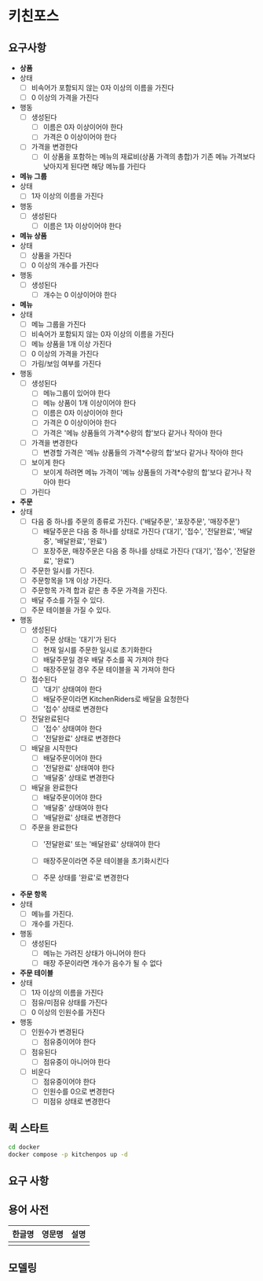 # 키친포스

## 요구사항

- **상품**
- 상태
    - [ ] 비속어가 포함되지 않는 0자 이상의 이름을 가진다
    - [ ] 0 이상의 가격을 가진다
- 행동
  - [ ] 생성된다
    - [ ] 이름은 0자 이상이어야 한다
    - [ ] 가격은 0 이상이어야 한다
  - [ ] 가격을 변경한다
    - [ ] 이 상품을 포함하는 메뉴의 재료비(상품 가격의 총합)가 기존 메뉴 가격보다 낮아지게 된다면 해당 메뉴를 가린다

- **메뉴 그룹**
- 상태
  - [ ] 1자 이상의 이름을 가진다
- 행동
  - [ ] 생성된다
    - [ ] 이름은 1자 이상이어야 한다

- **메뉴 상품**
- 상태
    - [ ] 상품을 가진다
    - [ ] 0 이상의 개수를 가진다
- 행동
  - [ ] 생성된다
    - [ ] 개수는 0 이상이어야 한다

- **메뉴**
- 상태
    - [ ] 메뉴 그룹을 가진다
    - [ ] 비속어가 포함되지 않는 0자 이상의 이름을 가진다
    - [ ] 메뉴 상품을 1개 이상 가진다
    - [ ] 0 이상의 가격을 가진다
    - [ ] 가림/보임 여부를 가진다
- 행동
  - [ ] 생성된다
    - [ ] 메뉴그룹이 있어야 한다
    - [ ] 메뉴 상품이 1개 이상이어야 한다
    - [ ] 이름은 0자 이상이어야 한다
    - [ ] 가격은 0 이상이어야 한다
    - [ ] 가격은 '메뉴 상품들의 가격*수량의 합'보다 같거나 작아야 한다
  - [ ] 가격을 변경한다
    - [ ] 변경할 가격은 '메뉴 상품들의 가격*수량의 합'보다 같거나 작아야 한다
  - [ ] 보이게 한다
    - [ ] 보이게 하려면 메뉴 가격이 '메뉴 상품들의 가격*수량의 합'보다 같거나 작아야 한다
  - [ ] 가린다

- **주문**
- 상태
    - [ ] 다음 중 하나를 주문의 종류로 가진다. ('배달주문', '포장주문', '매장주문')
      - [ ] 배달주문은 다음 중 하나를 상태로 가진다 ('대기', '접수', '전달완료', '배달중', '배달완료', '완료')
      - [ ] 포장주문, 매장주문은 다음 중 하나를 상태로 가진다 ('대기', '접수', '전달완료', '완료')
    - [ ] 주문한 일시를 가진다.
    - [ ] 주문항목을 1개 이상 가진다.
    - [ ] 주문항목 가격 합과 같은 총 주문 가격을 가진다.
    - [ ] 배달 주소를 가질 수 있다.
    - [ ] 주문 테이블을 가질 수 있다.
- 행동
  - [ ] 생성된다
    - [ ] 주문 상태는 '대기'가 된다 
    - [ ] 현재 일시를 주문한 일시로 초기화한다
    - [ ] 배달주문일 경우 배달 주소를 꼭 가져야 한다
    - [ ] 매장주문일 경우 주문 테이블을 꼭 가져야 한다
  - [ ] 접수된다
    - [ ] '대기' 상태여야 한다
    - [ ] 배달주문이라면 KitchenRiders로 배달을 요청한다
    - [ ] '접수' 상태로 변경한다
  - [ ] 전달완료된다
    - [ ] '접수' 상태여야 한다
    - [ ] '전달완료' 상태로 변경한다
  - [ ] 배달을 시작한다
    - [ ] 배달주문이어야 한다
    - [ ] '전달완료' 상태여야 한다
    - [ ] '배달중' 상태로 변경한다
  - [ ] 배달을 완료한다
    - [ ] 배달주문이어야 한다
    - [ ] '배달중' 상태여야 한다
    - [ ] '배달완료' 상태로 변경한다
  - [ ] 주문을 완료한다
    - [ ] '전달완료' 또는 '배달완료' 상태여야 한다
    - [ ] 매장주문이라면 주문 테이블을 초기화시킨다
    - [ ] 주문 상태를 '완료'로 변경한다


- **주문 항목**
- 상태
  - [ ] 메뉴를 가진다.
  - [ ] 개수를 가진다.
- 행동
  - [ ] 생성된다
    - [ ] 메뉴는 가려진 상태가 아니어야 한다
    - [ ] 매장 주문이라면 개수가 음수가 될 수 없다

- **주문 테이블**
- 상태
    - [ ] 1자 이상의 이름을 가진다
    - [ ] 점유/미점유 상태를 가진다
    - [ ] 0 이상의 인원수를 가진다
- 행동
  - [ ] 인원수가 변경된다
    - [ ] 점유중이어야 한다
  - [ ] 점유된다
    - [ ] 점유중이 아니어야 한다
  - [ ] 비운다
    - [ ] 점유중이어야 한다
    - [ ] 인원수를 0으로 변경한다
    - [ ] 미점유 상태로 변경한다

## 퀵 스타트

```sh
cd docker
docker compose -p kitchenpos up -d
```

## 요구 사항

## 용어 사전

| 한글명 | 영문명 | 설명 |
| --- | --- | --- |
|  |  |  |

## 모델링
